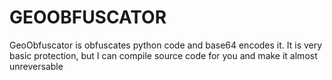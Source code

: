 # GEOOBFUSCATOR


GeoObfuscator is obfuscates python code and base64 encodes it.
It is very basic protection, but I can compile source code for you and make it almost unreversable 
